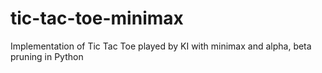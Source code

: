 # tic-tac-toe-minimax
Implementation of Tic Tac Toe played by KI with minimax and alpha, beta pruning in Python
